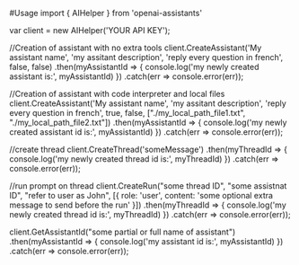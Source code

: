 #Usage
import { AIHelper } from 'openai-assistants'


var client = new AIHelper('YOUR API KEY');

//Creation of assistant with no extra tools
client.CreateAssistant('My assistant name', 'my assitant description', 'reply every question in french', false, false)
    .then(myAssistantId => { console.log('my newly created assistant is:', myAssistantId) })
    .catch(err => console.error(err));

//Creation of assistant with code interpreter and local files
client.CreateAssistant('My assistant name', 'my assitant description', 'reply every question in french', true, false, ["./my_local_path_file1.txt", "./my_local_path_file2.txt"])
    .then(myAssistantId => { console.log('my newly created assistant id is:', myAssistantId) })
    .catch(err => console.error(err));

//create thread
client.CreateThread('someMessage')
    .then(myThreadId => { console.log('my newly created thread id is:', myThreadId) })
    .catch(err => console.error(err));

//run prompt on thread
client.CreateRun("some thread ID", "some assistnat ID", "refer to user as John", [{ role: 'user', content: 'some optional extra message to send before the run' }])
    .then(myThreadId => { console.log('my newly created thread id is:', myThreadId) })
    .catch(err => console.error(err));

client.GetAssistantId("some partial or full name of assistant")
    .then(myAssistantId => { console.log('my assistant id is:', myAssistantId) })
    .catch(err => console.error(err));
